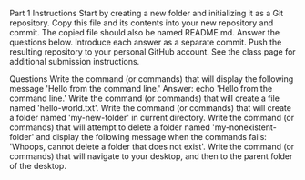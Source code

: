 Part 1
Instructions
Start by creating a new folder and initializing it as a Git repository.
Copy this file and its contents into your new repository and commit. The copied file should also be named README.md.
Answer the questions below. Introduce each answer as a separate commit.
Push the resulting repository to your personal GitHub account.
See the class page for additional submission instructions.

Questions
Write the command (or commands) that will display the following message 'Hello from the command line.'
Answer: echo 'Hello from the command line.'
Write the command (or commands) that will create a file named 'hello-world.txt'.
Write the command (or commands) that will create a folder named 'my-new-folder' in current directory.
Write the command (or commands) that will attempt to delete a folder named 'my-nonexistent-folder' and display the following message when the commands fails: 'Whoops, cannot delete a folder that does not exist'.
Write the command (or commands) that will navigate to your desktop, and then to the parent folder of the desktop.